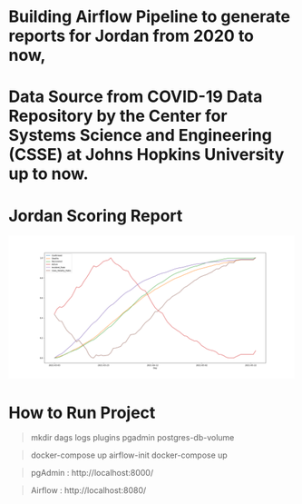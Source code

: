 # Building Airflow Pipeline to generate reports for Jordan from 2020 to now,

# Data Source from COVID-19 Data Repository by the Center for Systems Science and Engineering (CSSE) at Johns Hopkins University up to now.

# Jordan Scoring Report

![alt text](dags/Jordan_scoring_report.png)

# How to Run Project

> mkdir dags logs plugins pgadmin postgres-db-volume

> docker-compose up airflow-init
> docker-compose up

> pgAdmin : http://localhost:8000/

> Airflow : http://localhost:8080/
